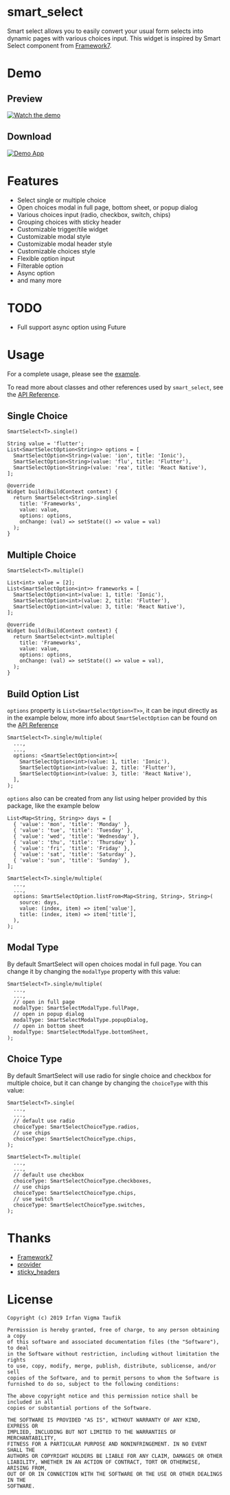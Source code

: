 # smart_select

Smart select allows you to easily convert your usual form selects into dynamic pages with various choices input. This widget is inspired by Smart Select component from [Framework7](https://framework7.io/).

# Demo

## Preview

[![Watch the demo](https://img.youtube.com/vi/bcHELDM8hWg/maxresdefault.jpg)](https://youtu.be/bcHELDM8hWg)

## Download

[![Demo App](https://github.com/davigmacode/flutter_smart_select/raw/master/example/art/qr/apk.png "Demo App")](https://github.com/davigmacode/flutter_smart_select/blob/master/example/art/demo/SmartSelect.apk?raw=true)

# Features

* Select single or multiple choice
* Open choices modal in full page, bottom sheet, or popup dialog
* Various choices input (radio, checkbox, switch, chips)
* Grouping choices with sticky header
* Customizable trigger/tile widget
* Customizable modal style
* Customizable modal header style
* Customizable choices style
* Flexible option input
* Filterable option
* Async option
* and many more

# TODO

* Full support async option using Future

# Usage

For a complete usage, please see the [example](https://pub.dev/packages/smart_select#-example-tab-).

To read more about classes and other references used by `smart_select`, see the [API Reference](https://pub.dev/documentation/smart_select/latest/).

## Single Choice

`SmartSelect<T>.single()`

```
String value = 'flutter';
List<SmartSelectOption<String>> options = [
  SmartSelectOption<String>(value: 'ion', title: 'Ionic'),
  SmartSelectOption<String>(value: 'flu', title: 'Flutter'),
  SmartSelectOption<String>(value: 'rea', title: 'React Native'),
];

@override
Widget build(BuildContext context) {
  return SmartSelect<String>.single(
    title: 'Frameworks',
    value: value,
    options: options,
    onChange: (val) => setState(() => value = val)
  );
}
```

## Multiple Choice

`SmartSelect<T>.multiple()`

```
List<int> value = [2];
List<SmartSelectOption<int>> frameworks = [
  SmartSelectOption<int>(value: 1, title: 'Ionic'),
  SmartSelectOption<int>(value: 2, title: 'Flutter'),
  SmartSelectOption<int>(value: 3, title: 'React Native'),
];

@override
Widget build(BuildContext context) {
  return SmartSelect<int>.multiple(
    title: 'Frameworks',
    value: value,
    options: options,
    onChange: (val) => setState(() => value = val),
  );
}
```

## Build Option List

`options` property is `List<SmartSelectOption<T>>`, it can be input directly as in the example below, more info about `SmartSelectOption` can be found on the [API Reference](https://pub.dev/documentation/smart_select/latest/smart_select/SmartSelectOption-class.html)

```
SmartSelect<T>.single/multiple(
  ...,
  ...,
  options: <SmartSelectOption<int>>[
    SmartSelectOption<int>(value: 1, title: 'Ionic'),
    SmartSelectOption<int>(value: 2, title: 'Flutter'),
    SmartSelectOption<int>(value: 3, title: 'React Native'),
  ],
);
```

`options` also can be created from any list using helper provided by this package, like the example below

```
List<Map<String, String>> days = [
  { 'value': 'mon', 'title': 'Monday' },
  { 'value': 'tue', 'title': 'Tuesday' },
  { 'value': 'wed', 'title': 'Wednesday' },
  { 'value': 'thu', 'title': 'Thursday' },
  { 'value': 'fri', 'title': 'Friday' },
  { 'value': 'sat', 'title': 'Saturday' },
  { 'value': 'sun', 'title': 'Sunday' },
];

SmartSelect<T>.single/multiple(
  ...,
  ...,
  options: SmartSelectOption.listFrom<Map<String, String>, String>(
    source: days,
    value: (index, item) => item['value'],
    title: (index, item) => item['title'],
  ),
);
```

## Modal Type

By default SmartSelect will open choices modal in full page. You can change it by changing the `modalType` property with this value:

```
SmartSelect<T>.single/multiple(
  ...,
  ...,
  // open in full page
  modalType: SmartSelectModalType.fullPage,
  // open in popup dialog
  modalType: SmartSelectModalType.popupDialog,
  // open in bottom sheet
  modalType: SmartSelectModalType.bottomSheet,
);
```

## Choice Type

By default SmartSelect will use radio for single choice and checkbox for multiple choice, but it can change by changing the `choiceType` with this value:

```
SmartSelect<T>.single(
  ...,
  ...,
  // default use radio
  choiceType: SmartSelectChoiceType.radios,
  // use chips
  choiceType: SmartSelectChoiceType.chips,
);
```
```
SmartSelect<T>.multiple(
  ...,
  ...,
  // default use checkbox
  choiceType: SmartSelectChoiceType.checkboxes,
  // use chips
  choiceType: SmartSelectChoiceType.chips,
  // use switch
  choiceType: SmartSelectChoiceType.switches,
);
```

# Thanks

* [Framework7](https://framework7.io/)
* [provider](https://pub.dev/packages/provider)
* [sticky_headers](https://pub.dev/packages/sticky_headers)

# License

```
Copyright (c) 2019 Irfan Vigma Taufik

Permission is hereby granted, free of charge, to any person obtaining a copy
of this software and associated documentation files (the "Software"), to deal
in the Software without restriction, including without limitation the rights
to use, copy, modify, merge, publish, distribute, sublicense, and/or sell
copies of the Software, and to permit persons to whom the Software is
furnished to do so, subject to the following conditions:

The above copyright notice and this permission notice shall be included in all
copies or substantial portions of the Software.

THE SOFTWARE IS PROVIDED "AS IS", WITHOUT WARRANTY OF ANY KIND, EXPRESS OR
IMPLIED, INCLUDING BUT NOT LIMITED TO THE WARRANTIES OF MERCHANTABILITY,
FITNESS FOR A PARTICULAR PURPOSE AND NONINFRINGEMENT. IN NO EVENT SHALL THE
AUTHORS OR COPYRIGHT HOLDERS BE LIABLE FOR ANY CLAIM, DAMAGES OR OTHER
LIABILITY, WHETHER IN AN ACTION OF CONTRACT, TORT OR OTHERWISE, ARISING FROM,
OUT OF OR IN CONNECTION WITH THE SOFTWARE OR THE USE OR OTHER DEALINGS IN THE
SOFTWARE.
```